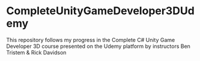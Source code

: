 # CompleteUnityGameDeveloper3DUdemy
This repository follows my progress in the Complete C# Unity Game Developer 3D course presented on the Udemy platform by instructors Ben Tristem &amp; Rick Davidson
